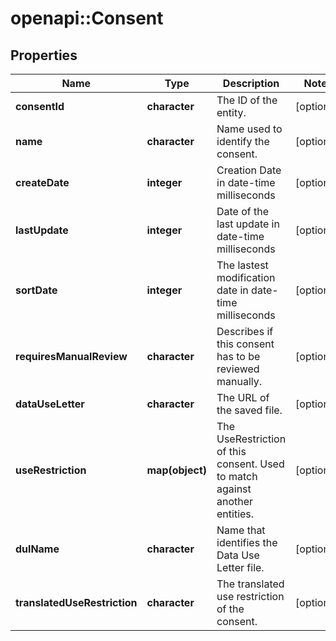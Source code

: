 # openapi::Consent


## Properties
Name | Type | Description | Notes
------------ | ------------- | ------------- | -------------
**consentId** | **character** | The ID of the entity. | [optional] 
**name** | **character** | Name used to identify the consent. | [optional] 
**createDate** | **integer** | Creation Date in date-time milliseconds | [optional] 
**lastUpdate** | **integer** | Date of the last update in date-time milliseconds | [optional] 
**sortDate** | **integer** | The lastest modification date in date-time milliseconds | [optional] 
**requiresManualReview** | **character** | Describes if this consent has to be reviewed manually. | [optional] 
**dataUseLetter** | **character** | The URL of the saved file. | [optional] 
**useRestriction** | **map(object)** | The UseRestriction of this consent. Used to match against another entities. | [optional] 
**dulName** | **character** | Name that identifies the Data Use Letter file. | [optional] 
**translatedUseRestriction** | **character** | The translated use restriction of the consent. | [optional] 


